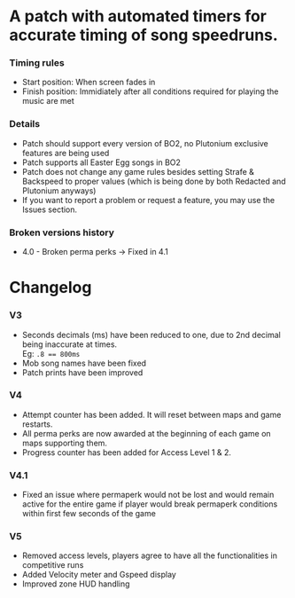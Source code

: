 # A patch with automated timers for accurate timing of song speedruns.

### Timing rules
- Start position: When screen fades in </br>
- Finish position: Immidiately after all conditions required for playing the music are met </br>

### Details
- Patch should support every version of BO2, no Plutonium exclusive features are being used </br>
- Patch supports all Easter Egg songs in BO2 </br>
- Patch does not change any game rules besides setting Strafe & Backspeed to proper values (which is being done by both Redacted and Plutonium anyways) </br>
- If you want to report a problem or request a feature, you may use the Issues section. </br>

### Broken versions history
- 4.0 - Broken perma perks -> Fixed in 4.1

# Changelog
### V3
- Seconds decimals (ms) have been reduced to one, due to 2nd decimal being inaccurate at times. </br>Eg: `.8 == 800ms`</br>
- Mob song names have been fixed
- Patch prints have been improved

### V4
- Attempt counter has been added. It will reset between maps and game restarts.
- All perma perks are now awarded at the beginning of each game on maps supporting them.
- Progress counter has been added for Access Level 1 & 2.

### V4.1
- Fixed an issue where permaperk would not be lost and would remain active for the entire game if player would break permaperk conditions within first few seconds of the game

### V5
- Removed access levels, players agree to have all the functionalities in competitive runs
- Added Velocity meter and Gspeed display
- Improved zone HUD handling